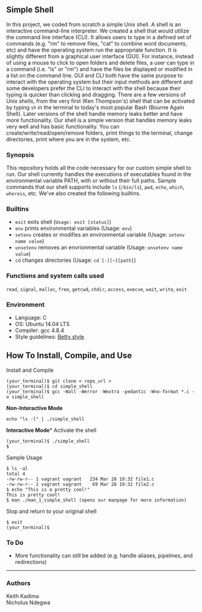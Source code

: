 ## Simple Shell
In this project, we coded from scratch a simple Unix shell. A shell is an interactive
command-line interpreter. We created a shell that would utilize the command line
interface (CLI). It allows users to type in a defined set of
commands (e.g. "rm" to remove files, "cat" to combine word documents, etc) and have the
operating system run the appropriate function. It is slightly different from a graphical user
interface (GUI). For instance, instead of using a mouse to click to open folders and delete files, a user
can type in a command (i.e. "ls" or "rm") and have the files be displayed or
modified in a list on the command line. GUI and CLI both have the same purpose to interact
with the operating system but their input methods are different and some developers
prefer the CLI to interact with the shell because their typing is quicker than
clicking and dragging. There are a few versions of Unix shells, from the very first (Ken Thompson's) shell that can
be activated by typing ```sh``` in the terminal to today's most popular Bash
(Bourne Again Shell). Later versions of the shell handle memory leaks better and
have more functionality. Our shell is a simple version that handles memory leaks
very well and has basic functionality. You can create/write/read/open/remove
folders, print things to the terminal, change directories, print where you are
in the system, etc. 


### Synopsis
This repository holds all the code necessary for our custom simple shell to run.
Our shell currently handles the executions of executables found in the
environmental variable PATH, with or without their full paths. Sample commands
that our shell supports include ```ls``` (```/bin/ls```), ```pwd```, ```echo```,
```which```, ```whereis```, etc. We've also created the following builtins.

### Builtins
* ```exit``` exits shell (```Usage: exit [status]```)
* ```env``` prints environmental variables (Usage: ```env```)
* ```setenv``` creates or modifies an environmental variable (Usage: ```setenv name value```)
* ```unsetenv``` removes an envrionmental variable (Usage: ```unsetenv name value```)
* ```cd``` changes directories (Usage: ```cd [-][~][path]```)

### Functions and system calls used
```read```, ```signal```, ```malloc```, ```free```, ```getcwd```, ```chdir```, ```access```, ```execve```, ```wait```, ```write```,  ```exit```

### Environment
* Language: C
* OS: Ubuntu 14.04 LTS
* Compiler: gcc 4.8.4
* Style guidelines: [Betty style](https://github.com/holbertonschool/Betty/wiki)

## How To Install, Compile, and Use
Install and Compile
```
(your_terminal)$ git clone < repo_url >
(your_terminal)$ cd simple_shell
(your_terminal)$ gcc -Wall -Werror -Wextra -pedantic -Wno-format *.c -o simple_shell
```
**Non-Interactive Mode**
```
echo "ls -l" | ./simple_shell
```
**Interactive Mode***
Activate the shell
```
(your_terminal)$ ./simple_shell
$
```
Sample Usage
```
$ ls -al
total 4
-rw-rw-r-- 1 vagrant vagrant   234 Mar 28 19:32 file1.c
-rw-rw-r-- 1 vagrant vagrant    69 Mar 28 19:32 file2.c
$ echo "This is a pretty cool!"
This is pretty cool!
$ man ./man_1_simple_shell (opens our manpage for more information)
```
Stop and return to your original shell
```
$ exit
(your_terminal)$
```


### To Do
* More functionality can still be added (e.g. handle aliases, pipelines, and redirections)

---
### Authors
Keith Kadima <br>
Nicholus Ndegwa 
